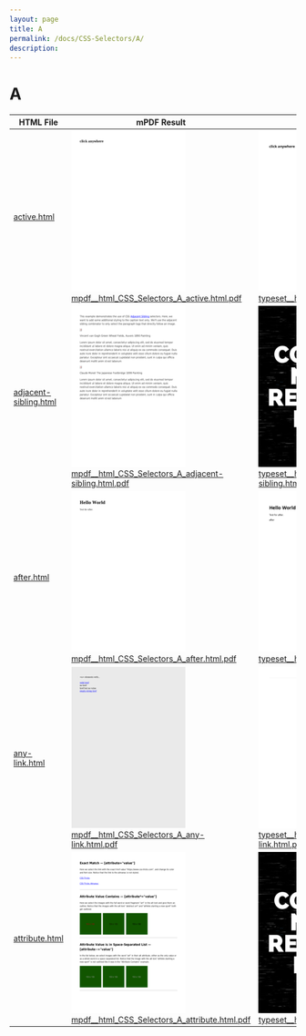 ```yaml
---
layout: page
title: A
permalink: /docs/CSS-Selectors/A/
description: 
---
```


# A

| HTML File | mPDF Result | typeset.sh Result | PDFreactor Result |
|---------|---------|---------|---------|
| [active.html](/html/CSS%20Selectors/A/active.html) | ![](mpdf__html_CSS_Selectors_A_active.html.png) [mpdf__html_CSS_Selectors_A_active.html.pdf](mpdf__html_CSS_Selectors_A_active.html.pdf) | ![](typeset__html_CSS_Selectors_A_active.html.png) [typeset__html_CSS_Selectors_A_active.html.pdf](typeset__html_CSS_Selectors_A_active.html.pdf) | ![](pdfreactor__html_CSS_Selectors_A_active.html.png) [pdfreactor__html_CSS_Selectors_A_active.html.pdf](pdfreactor__html_CSS_Selectors_A_active.html.pdf) |
| [adjacent-sibling.html](/html/CSS%20Selectors/A/adjacent-sibling.html) | ![](mpdf__html_CSS_Selectors_A_adjacent-sibling.html.png) [mpdf__html_CSS_Selectors_A_adjacent-sibling.html.pdf](mpdf__html_CSS_Selectors_A_adjacent-sibling.html.pdf) | ![](typeset__html_CSS_Selectors_A_adjacent-sibling.html.png) [typeset__html_CSS_Selectors_A_adjacent-sibling.html.pdf](typeset__html_CSS_Selectors_A_adjacent-sibling.html.pdf) | ![](pdfreactor__html_CSS_Selectors_A_adjacent-sibling.html.png) [pdfreactor__html_CSS_Selectors_A_adjacent-sibling.html.pdf](pdfreactor__html_CSS_Selectors_A_adjacent-sibling.html.pdf) |
| [after.html](/html/CSS%20Selectors/A/after.html) | ![](mpdf__html_CSS_Selectors_A_after.html.png) [mpdf__html_CSS_Selectors_A_after.html.pdf](mpdf__html_CSS_Selectors_A_after.html.pdf) | ![](typeset__html_CSS_Selectors_A_after.html.png) [typeset__html_CSS_Selectors_A_after.html.pdf](typeset__html_CSS_Selectors_A_after.html.pdf) | ![](pdfreactor__html_CSS_Selectors_A_after.html.png) [pdfreactor__html_CSS_Selectors_A_after.html.pdf](pdfreactor__html_CSS_Selectors_A_after.html.pdf) |
| [any-link.html](/html/CSS%20Selectors/A/any-link.html) | ![](mpdf__html_CSS_Selectors_A_any-link.html.png) [mpdf__html_CSS_Selectors_A_any-link.html.pdf](mpdf__html_CSS_Selectors_A_any-link.html.pdf) | ![](typeset__html_CSS_Selectors_A_any-link.html.png) [typeset__html_CSS_Selectors_A_any-link.html.pdf](typeset__html_CSS_Selectors_A_any-link.html.pdf) | ![](pdfreactor__html_CSS_Selectors_A_any-link.html.png) [pdfreactor__html_CSS_Selectors_A_any-link.html.pdf](pdfreactor__html_CSS_Selectors_A_any-link.html.pdf) |
| [attribute.html](/html/CSS%20Selectors/A/attribute.html) | ![](mpdf__html_CSS_Selectors_A_attribute.html.png) [mpdf__html_CSS_Selectors_A_attribute.html.pdf](mpdf__html_CSS_Selectors_A_attribute.html.pdf) | ![](typeset__html_CSS_Selectors_A_attribute.html.png) [typeset__html_CSS_Selectors_A_attribute.html.pdf](typeset__html_CSS_Selectors_A_attribute.html.pdf) | ![](pdfreactor__html_CSS_Selectors_A_attribute.html.png) [pdfreactor__html_CSS_Selectors_A_attribute.html.pdf](pdfreactor__html_CSS_Selectors_A_attribute.html.pdf) |
